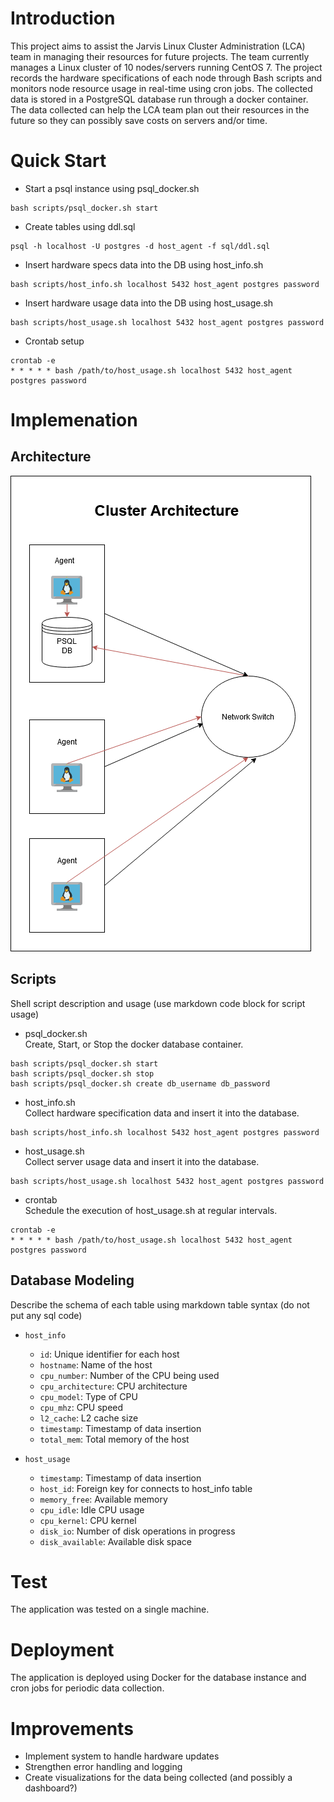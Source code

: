 # Introduction
This project aims to assist the Jarvis Linux Cluster Administration (LCA) team in managing their resources for future projects. The team currently manages a Linux cluster of 10 nodes/servers running CentOS 7. The project records the hardware specifications of each node through Bash scripts and monitors node resource usage in real-time using cron jobs. The collected data is stored in a PostgreSQL database run through a docker container. The data collected can help the LCA team plan out their resources in the future so they can possibly save costs on servers and/or time.
# Quick Start
- Start a psql instance using psql_docker.sh
```
bash scripts/psql_docker.sh start
```
- Create tables using ddl.sql
```
psql -h localhost -U postgres -d host_agent -f sql/ddl.sql
```
- Insert hardware specs data into the DB using host_info.sh
```
bash scripts/host_info.sh localhost 5432 host_agent postgres password
```
- Insert hardware usage data into the DB using host_usage.sh
```
bash scripts/host_usage.sh localhost 5432 host_agent postgres password
```
- Crontab setup
```
crontab -e
* * * * * bash /path/to/host_usage.sh localhost 5432 host_agent postgres password
```

# Implemenation
## Architecture
![architecture](./assets/clusterdiagram.png)

## Scripts
Shell script description and usage (use markdown code block for script usage)
- psql_docker.sh\
Create, Start, or Stop the docker database container.
```
bash scripts/psql_docker.sh start
bash scripts/psql_docker.sh stop
bash scripts/psql_docker.sh create db_username db_password
```
- host_info.sh\
Collect hardware specification data and insert it into the database.
```
bash scripts/host_info.sh localhost 5432 host_agent postgres password
```
- host_usage.sh\
Collect server usage data and insert it into the database.
```
bash scripts/host_usage.sh localhost 5432 host_agent postgres password
```
- crontab\
Schedule the execution of host_usage.sh at regular intervals.
```
crontab -e
* * * * * bash /path/to/host_usage.sh localhost 5432 host_agent postgres password
```

## Database Modeling
Describe the schema of each table using markdown table syntax (do not put any sql code)
- `host_info`
    - `id`: Unique identifier for each host
    - `hostname`: Name of the host
    - `cpu_number`: Number of the CPU being used
    - `cpu_architecture`: CPU architecture
    - `cpu_model`: Type of CPU
    - `cpu_mhz`: CPU speed
    - `l2_cache`: L2 cache size
    - `timestamp`: Timestamp of data insertion
    - `total_mem`: Total memory of the host

- `host_usage`
    - `timestamp`: Timestamp of data insertion
    - `host_id`: Foreign key for connects to host_info table
    - `memory_free`: Available memory
    - `cpu_idle`: Idle CPU usage
    - `cpu_kernel`: CPU kernel
    - `disk_io`: Number of disk operations in progress
    - `disk_available`: Available disk space

# Test
The application was tested on a single machine.

# Deployment
The application is deployed using Docker for the database instance and cron jobs for periodic data collection.

# Improvements
- Implement system to handle hardware updates 
- Strengthen error handling and logging 
- Create visualizations for the data being collected (and possibly a dashboard?)

